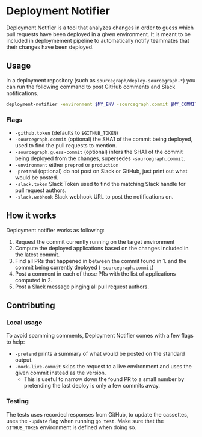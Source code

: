 # Deployment Notifier

Deployment Notifier is a tool that analyzes changes in order to guess which pull requests have been deployed in a given environment.
It is meant to be included in deploymement pipeline to automatically notify teammates that their changes have been deployed.

## Usage

In a deployment repository (such as `sourcegraph/deploy-sourcegraph-*`) you can run the following command to post GitHub comments and Slack notifications.

```sh
deployment-notifier -environment $MY_ENV -sourcegraph.commit $MY_COMMIT
```

### Flags 

- `-github.token` (defaults to `$GITHUB_TOKEN`) 
- `-sourcegraph.commit` (optional) the SHA1 of the commit being deployed, used to find the pull requests to mention.
- `-sourcegraph.guess-commit` (optional) infers the SHA1 of the commit being deployed from the changes, supersedes `-sourcegraph.commit`.
- `-environment` either `preprod` or `production`
- `-pretend` (optional) do not post on Slack or GitHub, just print out what would be posted.
- `-slack.token` Slack Token used to find the matching Slack handle for pull request authors.
- `-slack.webhook` Slack webhook URL to post the notifications on.

## How it works

Deployment notifier works as following:

1. Request the commit currently running on the target environment
2. Compute the deployed applications based on the changes included in the latest commit.
3. Find all PRs that happened in between the commit found in 1. and the commit being currently deployed (`-sourcegraph.commit`)
4. Post a comment in each of those PRs with the list of applications computed in 2.
5. Post a Slack message pinging all pull request authors.

## Contributing

### Local usage

To avoid spamming comments, Deployment Notifier comes with a few flags to help:

- `-pretend` prints a summary of what would be posted on the standard output.
- `-mock.live-commit` skips the request to a live environment and uses the given commit instead as the version.
  - This is useful to narrow down the found PR to a small number by pretending the last deploy is only a few commits away.

### Testing

The tests uses recorded responses from GitHub, to update the cassettes, uses the `-update` flag when running `go test`. Make sure
that the `GITHUB_TOKEN` environment is defined when doing so.
